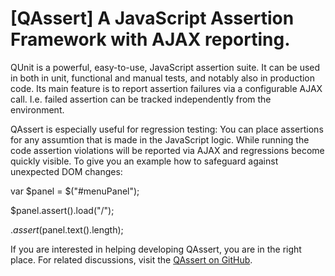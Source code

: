 [QAssert] A JavaScript Assertion Framework with AJAX reporting.
===============================================================

QUnit is a powerful, easy-to-use, JavaScript assertion suite.
It can be used in both in unit, functional and manual tests, and notably also
in production code. Its main feature is to report assertion failures via
a configurable AJAX call. I.e. failed assertion can be tracked independently
from the environment.

QAssert is especially useful for regression testing: You can place assertions
for any assumtion that is made in the JavaScript logic. While running the code
assertion violations will be reported via AJAX and regressions become quickly
visible. To give you an example how to safeguard against unexpected DOM changes:

var $panel = $("#menuPanel");

$panel.assert().load("/");

$.assert($panel.text().length);

If you are interested in helping developing QAssert, you are in the right place.
For related discussions, visit the
[QAssert on GitHub](https://github.com/gaboom/qassert).
